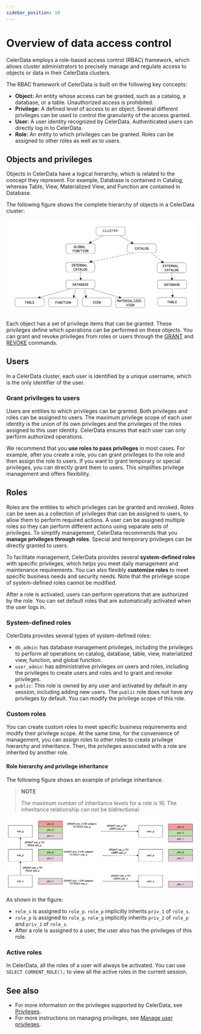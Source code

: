 ```yaml
---
sidebar_position: 10
---
```


# Overview of data access control

CelerData employs a role-based access control (RBAC) framework, which allows cluster administrators to precisely manage and regulate access to objects or data in their CelerData clusters.

The RBAC framework of CelerData is built on the following key concepts:

- **Object:** An entity whose access can be granted, such as a catalog, a database, or a table. Unauthorized access is prohibited.
- **Privilege:** A defined level of access to an object. Several different privileges can be used to control the granularity of the access granted.
- **User:** A user identity recognized by CelerData. Authenticated users can directly log in to CelerData.
- **Role:** An entity to which privileges can be granted. Roles can be assigned to other roles as well as to users.

## Objects and privileges

Objects in CelerData have a logical hierarchy, which is related to the concept they represent. For example, Database is contained in Catalog, whereas Table, View, Materialized View, and Function are contained in Database.

The following figure shows the complete hierarchy of objects in a CelerData cluster:

![Access Control-1](../../assets/access_control-1.png)

Each object has a set of privilege items that can be granted. These privileges define which operations can be performed on these objects. You can grant and revoke privileges from roles or users through the [GRANT](../../sql-reference/sql-statements/account-management/GRANT.md) and [REVOKE](../../sql-reference/sql-statements/account-management/REVOKE.md) commands.

## Users

In a CelerData cluster, each user is identified by a unique username, which is the only identifier of the user.

### Grant privileges to users

Users are entities to which privileges can be granted. Both privileges and roles can be assigned to users. The maximum privilege scope of each user identity is the union of its own privileges and the privileges of the roles assigned to this user identity. CelerData ensures that each user can only perform authorized operations.

We recommend that you **use roles to pass privileges** in most cases. For example, after you create a role, you can grant privileges to the role and then assign the role to users. If you want to grant temporary or special privileges, you can directly grant them to users. This simplifies privilege management and offers flexibility.

## Roles

Roles are the entities to which privileges can be granted and revoked. Roles can be seen as a collection of privileges that can be assigned to users, to allow them to perform required actions. A user can be assigned multiple roles so they can perform different actions using separate sets of privileges. To simplify management, CelerData recommends that you **manage privileges through roles**. Special and temporary privileges can be directly granted to users.

To facilitate management, CelerData provides several **system-defined roles** with specific privileges, which helps you meet daily management and maintenance requirements. You can also flexibly **customize roles** to meet specific business needs and security needs. Note that the privilege scope of system-defined roles cannot be modified.

After a role is activated, users can perform operations that are authorized by the role. You can set default roles that are automatically activated when the user logs in.

### System-defined roles

CelerData provides several types of system-defined roles:

- `db_admin`: has database management privileges, including the privileges to perform all operations on catalog, database, table, view, materialized view, function, and global function.
- `user_admin`: has administrative privileges on users and roles, including the privileges to create users and roles and to grant and revoke privileges.
- `public`: This role is owned by any user and activated by default in any session, including adding new users. The `public` role does not have any privileges by default. You can modify the privilege scope of this role.

### Custom roles

You can create custom roles to meet specific business requirements and modify their privilege scope. At the same time, for the convenience of management, you can assign roles to other roles to create privilege hierarchy and inheritance. Then, the privileges associated with a role are inherited by another role.

#### Role hierarchy and privilege inheritance

The following figure shows an example of privilege inheritance.

> **NOTE**
>
> The maximum number of inheritance levels for a role is 16. The inheritance relationship can not be bidirectional.

![Access Control-2](../../assets/access_control-2.png)

As shown in the figure:

- `role_s` is assigned to `role_p`. `role_p` implicitly inherits `priv_1` of `role_s`.
- `role_p` is assigned to `role_g`. `role_g` implicitly inherits `priv_2` of `role_p` and `priv_1` of `role_s`.
- After a role is assigned to a user, the user also has the privileges of this role.

### Active roles

In CelerData, all the roles of a user will always be activated. You can use `SELECT CURRENT_ROLE();` to view all the active roles in the current session.

## See also

- For more information on the privileges supported by CelerData, see [Privileges](./privilege_item.md).
- For more instructions on managing privileges, see [Manage user privileges](./manage_users.md).
